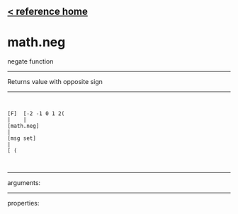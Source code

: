 [< reference home](index.html)
---

# math.neg


negate function

---

Returns value with opposite sign
<br>


---


```


[F]  [-2 -1 0 1 2(
|    |
[math.neg]
|
[msg set]
|
[ (

            
```

---
arguments:


---
properties:


